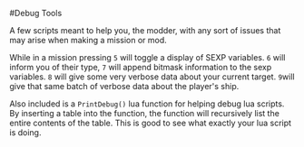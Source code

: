 #Debug Tools

A few scripts meant to help you, the modder, with any sort of issues that may arise when making a mission or mod.

While in a mission pressing ``5`` will toggle a display of SEXP variables. ``6`` will inform you of their type, ``7`` will append bitmask information to the sexp variables. ``8`` will give some very verbose data about your current target. ``9``will give that same batch of verbose data about the player's ship.

Also included is a ``PrintDebug()`` lua function for helping debug lua scripts. By inserting a table into the function, the function will recursively list the entire contents of the table. This is good to see what exactly your lua script is doing.